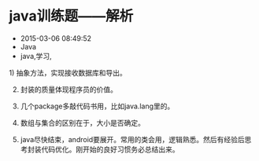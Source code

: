 # java训练题——解析
- 2015-03-06 08:49:52
- Java
- java,学习,

<!--markdown-->1) 抽象方法，实现接收数据库和导出。

2) 封装的质量体现程序员的价值。

3) 几个package多敲代码书用，比如java.lang里的。

4) 数组与集合的区别在于，大小是否确定。

5) java尽快结束，android要展开。常用的类会用，逻辑熟悉。然后有经验后思考封装代码优化。刚开始的良好习惯务必总结出来。